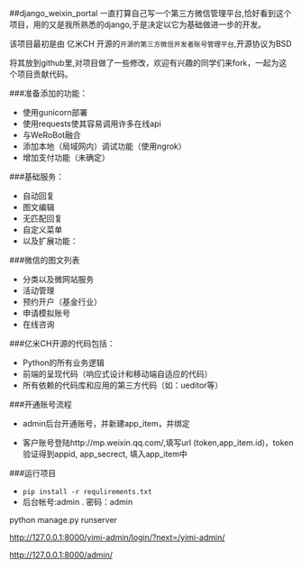 ##django_weixin_portal
一直打算自己写一个第三方微信管理平台,恰好看到这个项目，用的又是我所熟悉的django,于是决定以它为基础做进一步的开发。

该项目最初是由 亿米CH 开源的`开源的第三方微信开发者账号管理平台`,开源协议为BSD

将其放到github里,对项目做了一些修改，欢迎有兴趣的同学们来fork，一起为这个项目贡献代码。

###准备添加的功能：
*  使用gunicorn部署 
*  使用requests使其容易调用许多在线api
*  与WeRoBot融合
*  添加本地（局域网内）调试功能（使用ngrok）
*  增加支付功能（未确定）

###基础服务：
*  自动回复
*  图文编辑
*  无匹配回复
*  自定义菜单
*  以及扩展功能：

###微信的图文列表
*  分类以及微网站服务
*  活动管理
*  预约开户（基金行业）
*  申请模拟账号
*  在线咨询

###亿米CH开源的代码包括：

*  Python的所有业务逻辑
*  前端的呈现代码（响应式设计和移动端自适应的代码）
*  所有依赖的代码库和应用的第三方代码（如：ueditor等）

###开通账号流程
*  admin后台开通账号，并新建app_item，并绑定

*  客户账号登陆http://mp.weixin.qq.com/,填写url (token,app_item.id)，token验证得到appid, app_secrect, 填入app_item中

###运行项目

*  `pip install -r requlirements.txt`
*  后台帐号:admin . 密码：admin

python manage.py runserver

http://127.0.0.1:8000/yimi-admin/login/?next=/yimi-admin/


http://127.0.0.1:8000/admin/

